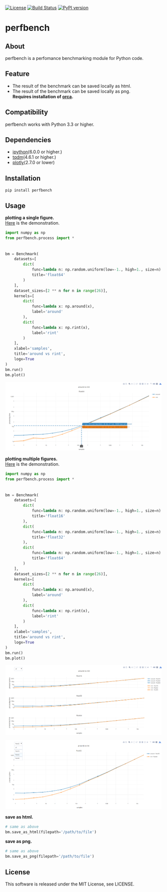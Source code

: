 [![License](https://img.shields.io/badge/license-MIT-brightgreen.svg)](https://github.com/Hasenpfote/fpq/blob/master/LICENSE)
[![Build Status](https://travis-ci.org/Hasenpfote/perfbench.svg?branch=master)](https://travis-ci.org/Hasenpfote/perfbench)
[![PyPI version](https://badge.fury.io/py/perfbench.svg)](https://badge.fury.io/py/perfbench)

perfbench
=========

## About
perfbench is a perfomance benchmarking module for Python code.

## Feature
* The result of the benchmark can be saved locally as html.
* The result of the benchmark can be saved locally as png.  
**Requires installation of [orca](https://github.com/plotly/orca).**

## Compatibility
perfbench works with Python 3.3 or higher.

## Dependencies
* [ipython](https://github.com/ipython/ipython)(6.0.0 or higher.)
* [tqdm](https://github.com/tqdm/tqdm)(4.6.1 or higher.)
* [plotly](https://github.com/plotly/plotly.py)(2.7.0 or lower)

## Installation
```
pip install perfbench
```

## Usage
**plotting a single figure.**  
[Here](https://plot.ly/~Hasenpfote/7/perfbench-demo1/) is the demonstration.
```python
import numpy as np
from perfbench.process import *


bm = Benchmark(
    datasets=[
        dict(
            func=lambda n: np.random.uniform(low=-1., high=1., size=n).astype(np.float64),
            title='float64'
        )
    ],
    dataset_sizes=[2 ** n for n in range(26)],
    kernels=[
        dict(
            func=lambda x: np.around(x),
            label='around'
        ),
        dict(
            func=lambda x: np.rint(x),
            label='rint'
        )
    ],
    xlabel='samples',
    title='around vs rint',
    logx=True
)
bm.run()
bm.plot()
```
![plot1](https://raw.githubusercontent.com/Hasenpfote/perfbench/master/docs/plot1.png)


**plotting multiple figures.**  
[Here](https://plot.ly/~Hasenpfote/6/perfbench-demo2/) is the demonstration.
```python
import numpy as np
from perfbench.process import *


bm = Benchmark(
    datasets=[
        dict(
            func=lambda n: np.random.uniform(low=-1., high=1., size=n).astype(np.float16),
            title='float16'
        ),
        dict(
            func=lambda n: np.random.uniform(low=-1., high=1., size=n).astype(np.float32),
            title='float32'
        ),
        dict(
            func=lambda n: np.random.uniform(low=-1., high=1., size=n).astype(np.float64),
            title='float64'
        )
    ],
    dataset_sizes=[2 ** n for n in range(26)],
    kernels=[
        dict(
            func=lambda x: np.around(x),
            label='around'
        ),
        dict(
            func=lambda x: np.rint(x),
            label='rint'
        )
    ],
    xlabel='samples',
    title='around vs rint',
    logx=True
)
bm.run()
bm.plot()
```
![plot2](https://raw.githubusercontent.com/Hasenpfote/perfbench/master/docs/plot2.png)

![plot2](https://raw.githubusercontent.com/Hasenpfote/perfbench/master/docs/plot2_2.png)

**save as html.**
```python
# same as above
bm.save_as_html(filepath='/path/to/file')
```

**save as png.**
```python
# same as above
bm.save_as_png(filepath='/path/to/file')
```

## License
This software is released under the MIT License, see LICENSE.

